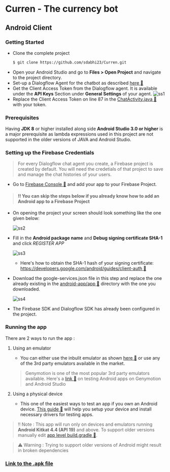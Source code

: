# Curren - The currency bot
## Android Client

### Getting Started

 * Clone the complete project
    ```bash
    $ git clone https://github.com/sdabhi23/Curren.git
    ```
 * Open your Android Studio and go to **Files > Open Project** and navigate to the project directory.
 * Set-up a Dialogflow Agent for the chatbot as described [here :link:]()
 * Get the Client Access Token from the Dialogflow agent. It is available under the **API Keys** Section under **General Settings** of your agent.
     ![ss1](https://i.imgur.com/ttrJGsD.png)
 * Replace the Client Access Token on line 87 in the [ChatActivity.java :link:](https://github.com/sdabhi23/Curren/blob/master/app/src/main/java/com/shrey/curren/ChatActivity.java) with your token.

### Prerequisites

Having **JDK 8** or higher installed along side **Android Studio 3.0 or higher** is a major prerequisite as lambda expressions used in this project are not supported in the older versions of JAVA and Android Studio.

### Setting up the Firebase Credentials

 > For every Dialogflow chat agent you create, a Firebase project is created by default. You will need the credetials of that project to save and manage the chat histories of your users.

 * Go to [Firebase Console :link:](https://console.firebase.google.com) and add your app to your Firebase Project.
 
 > #### :bangbang: You can skip the steps below if you already know how to add an Android app to a Firebase Project
 
 * On opening the project your screen should look something like the one given below:
     
     ![ss2](https://i.imgur.com/fZ1zniL.png)
     
 * Fill in the **Android package name** and **Debug signing certificate SHA-1** and click _REGISTER APP_
     
     ![ss3](https://i.imgur.com/ZraAvRV.png)
     
     * Here's how to obtain the SHA-1 hash of your signing certificate: [https://developers.google.com/android/guides/client-auth :link:](https://developers.google.com/android/guides/client-auth)
     
 * Download the google-services.json file in this step and replace the one already existing in the [android-app/app :link:](https://github.com/sdabhi23/Curren/tree/master/app) directory with the one you downloaded.
     
     ![ss4](https://i.imgur.com/BOX8sb7.png)
     
 * The Firebase SDK and Dialogflow SDK has already been configured in the project.

### Running the app

There are 2 ways to run the app :
    
1. Using an emulator
    
    * You can either use the inbulit emulator as shown [here :link:](https://developer.android.com/studio/run/emulator.html) or use any of the 3rd party emulators available in the market.
     > Genymotion is one of the most popular 3rd party emulators available. Here's a [link :link:](https://docs.genymotion.com/Content/04_Tools/Genymotion_Plugin_for_Android_Studio/Genymotion_Plugin_for_Android_Studio.htm) on testing Android apps on Genymotion and Android Studio

2. Using a physical device

    * This one of the easiest ways to test an app if you own an Android device. [This guide :link:](https://developer.android.com/studio/run/device.html) will help you setup your device and install necessary drivers for testing apps.

> :bangbang: Note : This app will run only on devices and emulators running **Android Kitkat 4.4 (API 19)** and above. To support older versions manually edit [app level build.gradle :link:](https://github.com/sdabhi23/Curren/blob/master/app/build.gradle).

> :warning: Warning : Trying to support older versions of Android might result in broken dependencies

### [Link to the .apk file](http://www.mediafire.com/file/i3axz74qkccfitq/Curren.apk)
